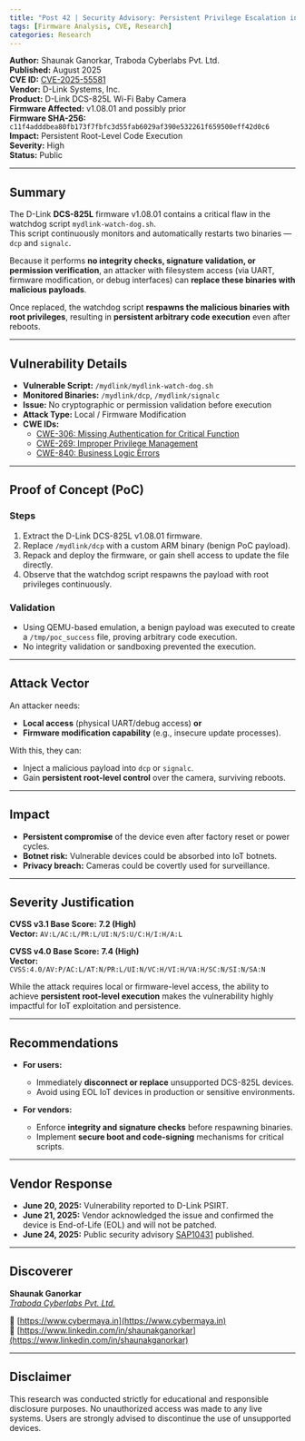 ```yaml
---
title: "Post 42 | Security Advisory: Persistent Privilege Escalation in D-Link DCS-825L Firmware (CVE-2025-55581)"
tags: [Firmware Analysis, CVE, Research]
categories: Research
---
```


**Author:** Shaunak Ganorkar, Traboda Cyberlabs Pvt. Ltd.  
**Published:** August 2025  
**CVE ID:** [CVE-2025-55581](https://cve.mitre.org/cgi-bin/cvename.cgi?name=CVE-2025-55581)  
**Vendor:** D-Link Systems, Inc.  
**Product:** D-Link DCS-825L Wi-Fi Baby Camera  
**Firmware Affected:** v1.08.01 and possibly prior  
**Firmware SHA-256:** `c11f4adddbea80fb173f7fbfc3d55fab6029af390e532261f659500eff42d0c6`  
**Impact:** Persistent Root-Level Code Execution  
**Severity:** High  
**Status:** Public  

---

## Summary

The D-Link **DCS-825L** firmware v1.08.01 contains a critical flaw in the watchdog script `mydlink-watch-dog.sh`.  
This script continuously monitors and automatically restarts two binaries — `dcp` and `signalc`.  

Because it performs **no integrity checks, signature validation, or permission verification**, an attacker with filesystem access (via UART, firmware modification, or debug interfaces) can **replace these binaries with malicious payloads**.  

Once replaced, the watchdog script **respawns the malicious binaries with root privileges**, resulting in **persistent arbitrary code execution** even after reboots.

---

## Vulnerability Details

- **Vulnerable Script:** `/mydlink/mydlink-watch-dog.sh`  
- **Monitored Binaries:** `/mydlink/dcp`, `/mydlink/signalc`  
- **Issue:** No cryptographic or permission validation before execution  
- **Attack Type:** Local / Firmware Modification  
- **CWE IDs:**  
  - [CWE-306: Missing Authentication for Critical Function](https://cwe.mitre.org/data/definitions/306.html)  
  - [CWE-269: Improper Privilege Management](https://cwe.mitre.org/data/definitions/269.html)  
  - [CWE-840: Business Logic Errors](https://cwe.mitre.org/data/definitions/840.html)

---

## Proof of Concept (PoC)

### **Steps**
1. Extract the D-Link DCS-825L v1.08.01 firmware.  
2. Replace `/mydlink/dcp` with a custom ARM binary (benign PoC payload).  
3. Repack and deploy the firmware, or gain shell access to update the file directly.  
4. Observe that the watchdog script respawns the payload with root privileges continuously.

### **Validation**
- Using QEMU-based emulation, a benign payload was executed to create a `/tmp/poc_success` file, proving arbitrary code execution.  
- No integrity validation or sandboxing prevented the execution.

---

## Attack Vector

An attacker needs:
- **Local access** (physical UART/debug access) **or**
- **Firmware modification capability** (e.g., insecure update processes).

With this, they can:
- Inject a malicious payload into `dcp` or `signalc`.  
- Gain **persistent root-level control** over the camera, surviving reboots.

---

## Impact

- **Persistent compromise** of the device even after factory reset or power cycles.  
- **Botnet risk:** Vulnerable devices could be absorbed into IoT botnets.  
- **Privacy breach:** Cameras could be covertly used for surveillance.

---

## Severity Justification

**CVSS v3.1 Base Score:** **7.2 (High)**  
**Vector:** `AV:L/AC:L/PR:L/UI:N/S:U/C:H/I:H/A:L`

**CVSS v4.0 Base Score:** **7.4 (High)**  
**Vector:** `CVSS:4.0/AV:P/AC:L/AT:N/PR:L/UI:N/VC:H/VI:H/VA:H/SC:N/SI:N/SA:N`

While the attack requires local or firmware-level access, the ability to achieve **persistent root-level execution** makes the vulnerability highly impactful for IoT exploitation and persistence.

---

## Recommendations

- **For users:**  
  - Immediately **disconnect or replace** unsupported DCS-825L devices.  
  - Avoid using EOL IoT devices in production or sensitive environments.

- **For vendors:**  
  - Enforce **integrity and signature checks** before respawning binaries.  
  - Implement **secure boot and code-signing** mechanisms for critical scripts.

---

## Vendor Response

- **June 20, 2025:** Vulnerability reported to D-Link PSIRT.  
- **June 21, 2025:** Vendor acknowledged the issue and confirmed the device is End-of-Life (EOL) and will not be patched.  
- **June 24, 2025:** Public security advisory [SAP10431](https://supportannouncement.us.dlink.com/security/publication.aspx?name=SAP10431) published.  

---

## Discoverer

**Shaunak Ganorkar**  
*[Traboda Cyberlabs Pvt. Ltd.](https://traboda.com/)*  

🔗 [https://www.cybermaya.in](https://www.cybermaya.in)  
🔗 [https://www.linkedin.com/in/shaunakganorkar](https://www.linkedin.com/in/shaunakganorkar)

---

## Disclaimer

This research was conducted strictly for educational and responsible disclosure purposes. No unauthorized access was made to any live systems. Users are strongly advised to discontinue the use of unsupported devices.
